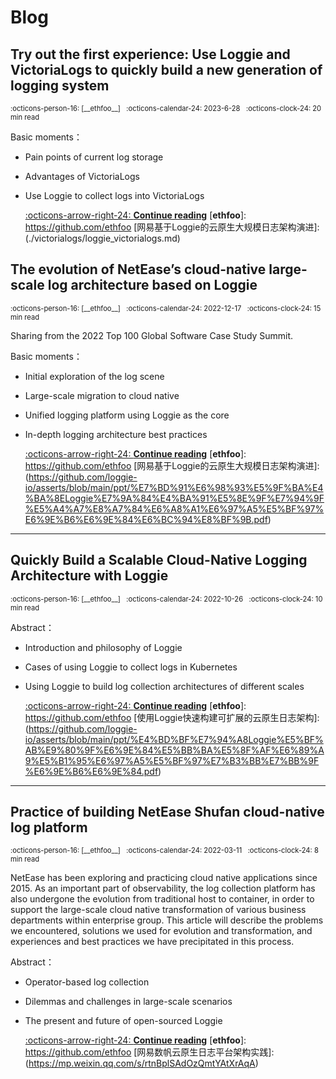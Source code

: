 
<style>
  .md-sidebar--secondary:not([hidden]) {
    visibility: hidden;
  }
</style>

# Blog

## Try out the first experience: Use Loggie and VictoriaLogs to quickly build a new generation of logging system

<aside style="font-size: .7rem" markdown>
<span>:octicons-person-16: [__ethfoo__] &nbsp;</span>
<span>
:octicons-calendar-24: 2023-6-28 &nbsp;
:octicons-clock-24: 20 min read 
</span>
</aside>

Basic moments：

- Pain points of current log storage
- Advantages of VictoriaLogs
- Use Loggie to collect logs into VictoriaLogs
  
  [:octicons-arrow-right-24: __Continue reading__](./victorialogs/loggie_victorialogs.md)
  [__ethfoo__]: https://github.com/ethfoo
  [网易基于Loggie的云原生大规模日志架构演进]: (./victorialogs/loggie_victorialogs.md)

## The evolution of NetEase’s cloud-native large-scale log architecture based on Loggie

<aside style="font-size: .7rem" markdown>
<span>:octicons-person-16: [__ethfoo__] &nbsp;</span>
<span>
:octicons-calendar-24: 2022-12-17 &nbsp;
:octicons-clock-24: 15 min read 
</span>
</aside>

Sharing from the 2022 Top 100 Global Software Case Study Summit.

Basic moments：

- Initial exploration of the log scene
- Large-scale migration to cloud native
- Unified logging platform using Loggie as the core
- In-depth logging architecture best practices
  
  [:octicons-arrow-right-24: __Continue reading__](https://github.com/loggie-io/asserts/blob/main/ppt/%E7%BD%91%E6%98%93%E5%9F%BA%E4%BA%8ELoggie%E7%9A%84%E4%BA%91%E5%8E%9F%E7%94%9F%E5%A4%A7%E8%A7%84%E6%A8%A1%E6%97%A5%E5%BF%97%E6%9E%B6%E6%9E%84%E6%BC%94%E8%BF%9B.pdf)
  [__ethfoo__]: https://github.com/ethfoo
  [网易基于Loggie的云原生大规模日志架构演进]: (https://github.com/loggie-io/asserts/blob/main/ppt/%E7%BD%91%E6%98%93%E5%9F%BA%E4%BA%8ELoggie%E7%9A%84%E4%BA%91%E5%8E%9F%E7%94%9F%E5%A4%A7%E8%A7%84%E6%A8%A1%E6%97%A5%E5%BF%97%E6%9E%B6%E6%9E%84%E6%BC%94%E8%BF%9B.pdf)

---

## Quickly Build a Scalable Cloud-Native Logging Architecture with Loggie

<aside style="font-size: .7rem" markdown>
<span>:octicons-person-16: [__ethfoo__] &nbsp;</span>
<span>
:octicons-calendar-24: 2022-10-26 &nbsp;
:octicons-clock-24: 10 min read 
</span>
</aside>

Abstract：

- Introduction and philosophy of Loggie
- Cases of using Loggie to collect logs in Kubernetes
- Using Loggie to build log collection architectures of different scales
  
  [:octicons-arrow-right-24: __Continue reading__](https://github.com/loggie-io/asserts/blob/main/ppt/%E4%BD%BF%E7%94%A8Loggie%E5%BF%AB%E9%80%9F%E6%9E%84%E5%BB%BA%E5%8F%AF%E6%89%A9%E5%B1%95%E6%97%A5%E5%BF%97%E7%B3%BB%E7%BB%9F%E6%9E%B6%E6%9E%84.pdf)
  [__ethfoo__]: https://github.com/ethfoo
  [使用Loggie快速构建可扩展的云原生日志架构]: (https://github.com/loggie-io/asserts/blob/main/ppt/%E4%BD%BF%E7%94%A8Loggie%E5%BF%AB%E9%80%9F%E6%9E%84%E5%BB%BA%E5%8F%AF%E6%89%A9%E5%B1%95%E6%97%A5%E5%BF%97%E7%B3%BB%E7%BB%9F%E6%9E%B6%E6%9E%84.pdf)

---

## Practice of building NetEase Shufan cloud-native log platform

<aside style="font-size: .7rem" markdown>
<span>:octicons-person-16: [__ethfoo__] &nbsp;</span>
<span>
:octicons-calendar-24: 2022-03-11 &nbsp;
:octicons-clock-24: 8 min read 
</span>
</aside>

NetEase has been exploring and practicing cloud native applications since 2015. As an important part of observability, the log collection platform has also undergone the evolution from traditional host to container, in order to support the large-scale cloud native transformation of various business departments within enterprise group.
This article will describe the problems we encountered, solutions we used for evolution and transformation, and experiences and best practices we have precipitated in this process.

Abstract：

- Operator-based log collection
- Dilemmas and challenges in large-scale scenarios
- The present and future of open-sourced Loggie
  
  [:octicons-arrow-right-24: __Continue reading__](https://mp.weixin.qq.com/s/rtnBplSAdOzQmtYAtXrAqA)
  [__ethfoo__]: https://github.com/ethfoo
  [网易数帆云原生日志平台架构实践]: (https://mp.weixin.qq.com/s/rtnBplSAdOzQmtYAtXrAqA)

